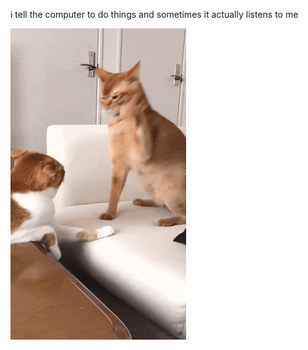 i tell the computer to do things and sometimes it actually listens to me
<!--START_SECTION:update_image-->
<img src=https://raw.githubusercontent.com/sneakykestrel/sneakykestrel/main/.github/images/smack.gif height="" width="" align=left alt=kitty />
<!--END_SECTION:update_image-->

